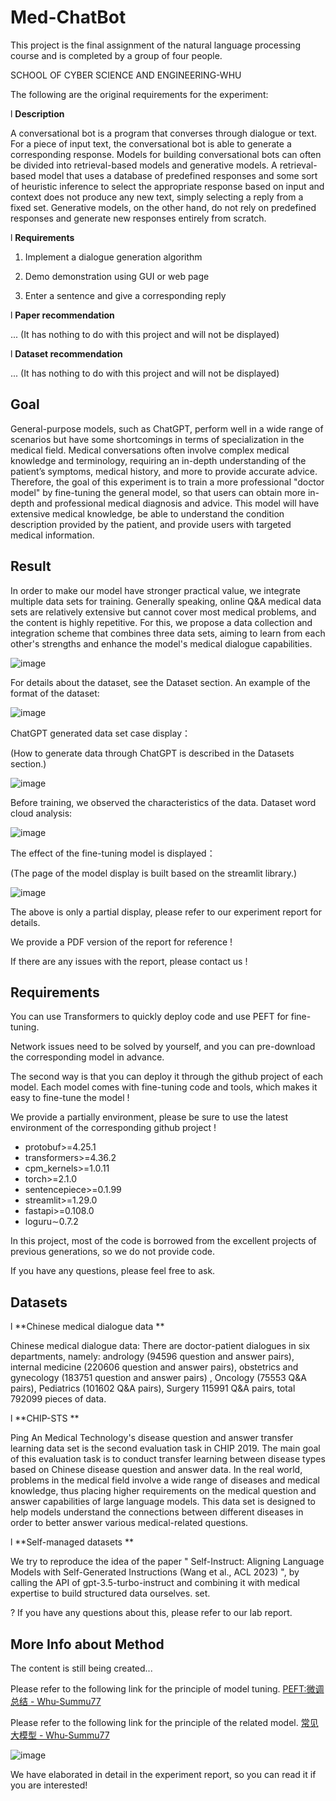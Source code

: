 # Med-ChatBot

This project is the final assignment of the natural language processing course and is completed by a group of four people.

SCHOOL OF CYBER SCIENCE AND ENGINEERING-WHU

The following are the original requirements for the experiment:

l **Description**

A conversational bot is a program that converses through dialogue or text. For a piece of input text, the conversational bot is able to generate a corresponding response. Models for building conversational bots can often be divided into retrieval-based models and generative models. A retrieval-based model that uses a database of predefined responses and some sort of heuristic inference to select the appropriate response based on input and context does not produce any new text, simply selecting a reply from a fixed set. Generative models, on the other hand, do not rely on predefined responses and generate new responses entirely from scratch.

l **Requirements**

1. Implement a dialogue generation algorithm 

2. Demo demonstration using GUI or web page 

3. Enter a sentence and give a corresponding reply

l **Paper recommendation**

... (It has nothing to do with this project and will not be displayed)

l **Dataset recommendation**

... (It has nothing to do with this project and will not be displayed)

## Goal

General-purpose models, such as ChatGPT, perform well in a wide range of scenarios but have some shortcomings in terms of specialization in the medical field. Medical conversations often involve complex medical knowledge and terminology, requiring an in-depth understanding of the patient’s symptoms, medical history, and more to provide accurate advice. Therefore, the goal of this experiment is to train a more professional "doctor model" by fine-tuning the general model, so that users can obtain more in-depth and professional medical diagnosis and advice. This model will have extensive medical knowledge, be able to understand the condition description provided by the patient, and provide users with targeted medical information.

## Result

In order to make our model have stronger practical value, we integrate multiple data sets for training. Generally speaking, online Q&A medical data sets are relatively extensive but cannot cover most medical problems, and the content is highly repetitive. For this, we propose a data collection and integration scheme that combines three data sets, aiming to learn from each other's strengths and enhance the model's medical dialogue capabilities.

![image](https://github.com/Summu77/chatbot/assets/115442864/d72f50cc-1f64-4060-931e-86eea009404a)


For details about the dataset, see the Dataset section. An example of the format of the dataset:

![image](https://github.com/Summu77/chatbot/assets/115442864/2d4a7493-ae74-4fa8-aaaa-6269d28d3e86)


ChatGPT generated data set case display：

(How to generate data through ChatGPT is described in the Datasets section.)

![image](https://github.com/Summu77/chatbot/assets/115442864/aed56278-d9a1-4c7e-9a2d-a95d2092e03c)


Before training, we observed the characteristics of the data. Dataset word cloud analysis:

![image](https://github.com/Summu77/chatbot/assets/115442864/53c19f0d-b494-4402-b9b3-cb5f7a81f2a8)


The effect of the fine-tuning model is displayed：

(The page of the model display is built based on the streamlit library.)

![image](https://github.com/Summu77/chatbot/assets/115442864/3db01754-e1a7-4d43-abae-40e68aa48e0f)


The above is only a partial display, please refer to our experiment report for details.

We provide a PDF version of the report for reference !

If there are any issues with the report, please contact us !

## Requirements

You can use Transformers to quickly deploy code and use PEFT for fine-tuning.

Network issues need to be solved by yourself, and you can pre-download the corresponding model in advance.

The second way is that you can deploy it through the github project of each model. Each model comes with fine-tuning code and tools, which makes it easy to fine-tune the model !

We provide a partially  environment, please be sure to use the latest environment of the corresponding github project !

- protobuf>=4.25.1  
- transformers>=4.36.2  
- cpm_kernels>=1.0.11  
- torch>=2.1.0  
- sentencepiece>=0.1.99
- streamlit\>=1.29.0
- fastapi\>=0.108.0 
- loguru∼0.7.2

In this project, most of the code is borrowed from the excellent projects of previous generations, so we do not provide code.

If you have any questions, please feel free to ask.

## Datasets

l **Chinese medical dialogue data  **

Chinese medical dialogue data: There are doctor-patient dialogues in six departments, namely: andrology (94596 question and answer pairs), internal medicine (220606 question and answer pairs), obstetrics and gynecology (183751 question and answer pairs) , Oncology (75553 Q&A pairs), Pediatrics (101602 Q&A pairs), Surgery 115991 Q&A pairs, total 792099 pieces of data.

l **CHIP-STS    **

Ping An Medical Technology's disease question and answer transfer learning data set is the second evaluation task in CHIP 2019. The main goal of this evaluation task is to conduct transfer learning between disease types based on Chinese disease question and answer data. In the real world, problems in the medical field involve a wide range of diseases and medical knowledge, thus placing higher requirements on the medical question and answer capabilities of large language models. This data set is designed to help models understand the connections between different diseases in order to better answer various medical-related questions.

l **Self-managed datasets    **

We try to reproduce the idea of the paper " Self-Instruct: Aligning Language Models with Self-Generated Instructions (Wang et al., ACL 2023) ", by calling the API of gpt-3.5-turbo-instruct and combining it with medical expertise to build structured data ourselves. set.

? If you have any questions about this, please refer to our lab report.

## More Info about Method

The content is still being created...

Please refer to the following link for the principle of model tuning.  [PEFT:微调总结 - Whu-Summu77](https://summu77.github.io/自然语言处理/常见的微调方法/)

Please refer to the following link for the principle of the related model. [常见大模型 - Whu-Summu77](https://summu77.github.io/自然语言处理/常见大模型原理/)

![image](https://github.com/Summu77/chatbot/assets/115442864/de65b74b-2fca-4df8-b123-cb92898a3bef)


We have elaborated in detail in the experiment report, so you can read it if you are interested!




